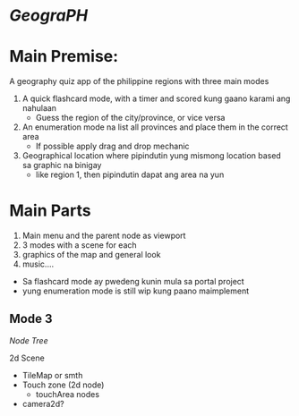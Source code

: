 # *GeograPH*

# Main Premise:
 A geography quiz app of the philippine regions with three main modes
1) A quick flashcard mode, with a timer and scored kung gaano karami ang nahulaan
   - Guess the region of the city/province, or vice versa
2) An enumeration mode na list all provinces and place them in the correct area
   - If possible apply drag and drop mechanic
3) Geographical location where pipindutin yung mismong location based sa graphic na binigay
   - like region 1, then pipindutin dapat ang area na yun

# Main Parts
1) Main menu and the parent node as viewport
2) 3 modes with a scene for each
3) graphics of the map and general look
4) music....
 
- Sa flashcard mode ay pwedeng kunin mula sa portal project
- yung enumeration mode is still wip kung paano maimplement

## Mode 3
*Node Tree*

2d Scene 
- TileMap or smth
- Touch zone (2d node)
	- touchArea nodes
- camera2d?

